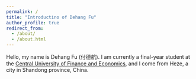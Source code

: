 ```yaml
---
permalink: /
title: "Introductino of Dehang Fu"
author_profile: true
redirect_from: 
  - /about/
  - /about.html
---
```


Hello, my name is Dehang Fu (付德航). I am currently a final-year student at the [Central University of Finance and Economics](https://www.cufe.edu.cn), and I come from Heze, a city in Shandong province, China.
